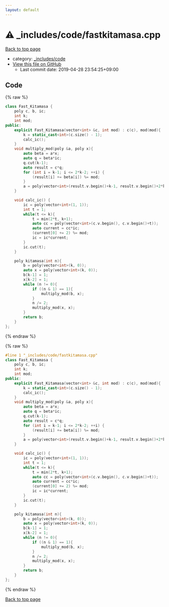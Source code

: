 ```yaml
---
layout: default
---
```


<!-- mathjax config similar to math.stackexchange -->
<script type="text/javascript" async
  src="https://cdnjs.cloudflare.com/ajax/libs/mathjax/2.7.5/MathJax.js?config=TeX-MML-AM_CHTML">
</script>
<script type="text/x-mathjax-config">
  MathJax.Hub.Config({
    TeX: { equationNumbers: { autoNumber: "AMS" }},
    tex2jax: {
      inlineMath: [ ['$','$'] ],
      processEscapes: true
    },
    "HTML-CSS": { matchFontHeight: false },
    displayAlign: "left",
    displayIndent: "2em"
  });
</script>

<script type="text/javascript" src="https://cdnjs.cloudflare.com/ajax/libs/jquery/3.4.1/jquery.min.js"></script>
<script src="https://cdn.jsdelivr.net/npm/jquery-balloon-js@1.1.2/jquery.balloon.min.js" integrity="sha256-ZEYs9VrgAeNuPvs15E39OsyOJaIkXEEt10fzxJ20+2I=" crossorigin="anonymous"></script>
<script type="text/javascript" src="../../../assets/js/copy-button.js"></script>
<link rel="stylesheet" href="../../../assets/css/copy-button.css" />


# :warning: _includes/code/fastkitamasa.cpp

<a href="../../../index.html">Back to top page</a>

* category: <a href="../../../index.html#b46effe2a00fceb0770301fd2a31d561">_includes/code</a>
* <a href="{{ site.github.repository_url }}/blob/master/_includes/code/fastkitamasa.cpp">View this file on GitHub</a>
    - Last commit date: 2019-04-28 23:54:25+09:00




## Code

<a id="unbundled"></a>
{% raw %}
```cpp
class Fast_Kitamasa {
    poly c, b, ic;
    int k;
    int mod;
public:
    explicit Fast_Kitamasa(vector<int> &c, int mod) : c(c), mod(mod){
        k = static_cast<int>(c.size() - 1);
        calc_ic();
    }
    void multiply_mod(poly &a, poly x){
        auto beta = a*x;
        auto q = beta*ic;
        q.cut(k-1);
        auto result = c*q;
        for (int i = k-1; i <= 2*k-2; ++i) {
            (result[i] += beta[i]) %= mod;
        }
        a = poly(vector<int>(result.v.begin()+k-1, result.v.begin()+2*k-1));
    }

    void calc_ic() {
        ic = poly(vector<int>(1, 1));
        int t = 1;
        while(t <= k){
            t = min(2*t, k+1);
            auto cc = poly(vector<int>(c.v.begin(), c.v.begin()+t));
            auto current = cc*ic;
            (current[0] += 2) %= mod;
            ic = ic*current;
        }
        ic.cut(t);
    }

    poly kitamasa(int n){
        b = poly(vector<int>(k, 0));
        auto x = poly(vector<int>(k, 0));
        b[k-1] = 1;
        x[k-2] = 1;
        while (n != 0){
            if ((n & 1) == 1){
                multiply_mod(b, x);
            }
            n /= 2;
            multiply_mod(x, x);
        }
        return b;
    }
};
```
{% endraw %}

<a id="bundled"></a>
{% raw %}
```cpp
#line 1 "_includes/code/fastkitamasa.cpp"
class Fast_Kitamasa {
    poly c, b, ic;
    int k;
    int mod;
public:
    explicit Fast_Kitamasa(vector<int> &c, int mod) : c(c), mod(mod){
        k = static_cast<int>(c.size() - 1);
        calc_ic();
    }
    void multiply_mod(poly &a, poly x){
        auto beta = a*x;
        auto q = beta*ic;
        q.cut(k-1);
        auto result = c*q;
        for (int i = k-1; i <= 2*k-2; ++i) {
            (result[i] += beta[i]) %= mod;
        }
        a = poly(vector<int>(result.v.begin()+k-1, result.v.begin()+2*k-1));
    }

    void calc_ic() {
        ic = poly(vector<int>(1, 1));
        int t = 1;
        while(t <= k){
            t = min(2*t, k+1);
            auto cc = poly(vector<int>(c.v.begin(), c.v.begin()+t));
            auto current = cc*ic;
            (current[0] += 2) %= mod;
            ic = ic*current;
        }
        ic.cut(t);
    }

    poly kitamasa(int n){
        b = poly(vector<int>(k, 0));
        auto x = poly(vector<int>(k, 0));
        b[k-1] = 1;
        x[k-2] = 1;
        while (n != 0){
            if ((n & 1) == 1){
                multiply_mod(b, x);
            }
            n /= 2;
            multiply_mod(x, x);
        }
        return b;
    }
};

```
{% endraw %}

<a href="../../../index.html">Back to top page</a>

